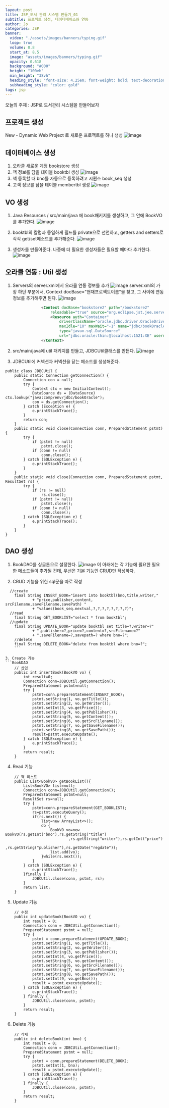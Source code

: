 ```yaml
---
layout: post
title: JSP_도서 관리 시스템 만들기_01
subtitle: 프로젝트 생성, 데이터베이스와 연동
author: Jo 
categories: JSP
banner:
  video: "./assets/images/banners/typing.gif"
  loop: true
  volume: 0.8
  start_at: 8.5
  image: "assets/images/banners/typing.gif"
  opacity: 0.618
  background: "#000"
  height: "100vh"
  min_height: "38vh"
  heading_style: "font-size: 4.25em; font-weight: bold; text-decoration: underline"
  subheading_style: "color: gold"
tags: jsp
---
```


오늘의 주제 : JSP로 도서관리 시스템을 만들어보자

## 프로젝트 생성
New - Dynamic Web Project 로 새로운 프로젝트를 하나 생성
![image](https://github.com/CheeseYoung/Cheeseyoung.github.io/assets/132384527/f3d34e8a-1b1b-4a8a-97bd-79eacd6891ef)

## 데이터베이스 생성
1. 오라클 새로운 계정 bookstore 생성
2. 책 정보를 담을 테이블 booktbl 생성
![image](https://github.com/CheeseYoung/Cheeseyoung.github.io/assets/132384527/1931f5c8-3ea0-4f50-be4b-bedc57060c8f)
3. 책 등록할 때 bno를 자동으로 등록하려고 시퀀스 book_seq 생성
4. 고객 정보를 담을 테이블 membertbl 생성
![image](https://github.com/CheeseYoung/Cheeseyoung.github.io/assets/132384527/e003df36-60a9-47c6-b998-3644ef214a1e)

## VO 생성
1. Java Resources / src/main/java 에 book패키지를 생성하고, 그 안에 BookVO를 추가한다.
![image](https://github.com/CheeseYoung/Cheeseyoung.github.io/assets/132384527/3a63e537-2fe1-4e40-a6ca-c5bb78496e32)

2. booktbl의 칼럼과 동일하게 필드를 private으로 선언하고, getters and setters로 각각 get/set메소드를 추가해준다.
![image](https://github.com/CheeseYoung/Cheeseyoung.github.io/assets/132384527/fcce0bc3-b775-4e17-a03c-cdd2405dfc2b)

3. 생성자를 만들어준다. 나중에 더 필요한 생성자들은 필요할 때마다 추가한다.
![image](https://github.com/CheeseYoung/Cheeseyoung.github.io/assets/132384527/4ab3d50e-963d-4c07-9762-6221bd4459bf)

## 오라클 연동 : Util 생성
1. Servers의 server.xml에서 오라클 연동 정보를 추가
![image](https://github.com/CheeseYoung/Cheeseyoung.github.io/assets/132384527/9ae6a70b-63a1-48d6-8014-1d958bd5c38b)
server.xml의 가장 하단 부분에서, Context docBase="현재프로젝트이름"을 찾고, 그 사이에 연동 정보를 추가해주면 된다.
![image](https://github.com/CheeseYoung/Cheeseyoung.github.io/assets/132384527/35e85478-dd8b-4fc7-9e9c-5c71e3db5228)
```server.xml
				<Context docBase="bookstore2" path="/bookstore2"
					reloadable="true" source="org.eclipse.jst.jee.server:bookstore2">
					<Resource auth="Container"
						driverClassName="oracle.jdbc.driver.OracleDriver" maxActive="20"
						maxIdle="10" maxWait="-1" name="jdbc/bookOracle" password="1234"
						type="javax.sql.DataSource"
						url="jdbc:oracle:thin:@localhost:1521:XE" username="bookstore" />
				</Context>
```
2. src/main/java에 util 패키지를 만들고, JDBCUtil클래스를 만든다.
![image](https://github.com/CheeseYoung/Cheeseyoung.github.io/assets/132384527/f2da4c60-94c1-41c8-b083-a1637f28f377)

3. JDBCUtil에 커넥션과 커넥션을 닫는 메소드를 생성해준다.
```JDBCUtil
public class JDBCUtil {
	public static Connection getConnection() {
		Connection con = null;
		try {
			Context ctx = new InitialContext();
			DataSource ds = (DataSource) ctx.lookup("java:comp/env/jdbc/bookOracle");
			con = ds.getConnection();
		} catch (Exception e) {
			e.printStackTrace();
		}
		return con;
	}
	public static void close(Connection conn, PreparedStatement pstmt) {
		try {
			if (pstmt != null)
				pstmt.close();
			if (conn != null)
				conn.close();
		} catch (SQLException e) {
			e.printStackTrace();
		}
	}
	public static void close(Connection conn, PreparedStatement pstmt, ResultSet rs) {
		try {
			if (rs != null)
				rs.close();
			if (pstmt != null)
				pstmt.close();
			if (conn != null)
				conn.close();
		} catch (SQLException e) {
			e.printStackTrace();
		}
	}
}
```
## DAO 생성
1. BookDAO를 싱글톤으로 설정한다.
![image](https://github.com/CheeseYoung/Cheeseyoung.github.io/assets/132384527/248ebdcb-42ac-473c-b65f-3003242eba4a)
이 아래에는 각 기능에 필요한 필요한 메소드들이 추가될 건데, 우선은 기본 기능인 CRUD만 작성하자.

2. CRUD 기능을 위한 sql문을 따로 작성
```BookDAO
  //create
	final String INSERT_BOOK="insert into booktbl(bno,title,writer,"
			+ "price,publisher,content, srcFilename,saveFilename,savePath) "
			+ "values(book_seq.nextval,?,?,?,?,?,?,?,?)";
  //read
	final String GET_BOOKLIST="select * from booktbl";
  //update
	final String UPDATE_BOOK="update booktbl set title=?,writer=?"
			+ ",publisher=?,price=?,content=?,srcFilename=?"
			+ ",saveFilename=?,savepath=? where bno=?";
	//delete
	final String DELETE_BOOK="delete from booktbl where bno=?";
	```

3. Create 기능
```BookDAO
	// 삽입
	public int insertBook(BookVO vo) {
		int result=0;
		Connection conn=JDBCUtil.getConnection();
		PreparedStatement pstmt=null;
		try {
			pstmt=conn.prepareStatement(INSERT_BOOK);
			pstmt.setString(1, vo.getTitle());
			pstmt.setString(2, vo.getWriter());
			pstmt.setInt(3, vo.getPrice());
			pstmt.setString(4, vo.getPublisher());
			pstmt.setString(5, vo.getContent());
			pstmt.setString(6, vo.getSrcFilename());
			pstmt.setString(7, vo.getSaveFilename());
			pstmt.setString(8, vo.getSavePath());
			result=pstmt.executeUpdate();
		} catch (SQLException e) {
			e.printStackTrace();
		}
		return result;
	}
```

4. Read 기능
```BookDAO
	// 책 리스트
	public List<BookVO> getBookList(){
		List<BookVO> list=null;
		Connection conn=JDBCUtil.getConnection();
		PreparedStatement pstmt=null;
		ResultSet rs=null;
		try {
			pstmt=conn.prepareStatement(GET_BOOKLIST);
			rs=pstmt.executeQuery();
			if(rs.next()) {
				list=new ArrayList<>();
				do {
					BookVO vo=new BookVO(rs.getInt("bno"),rs.getString("title")
							,rs.getString("writer"),rs.getInt("price")
							,rs.getString("publisher"),rs.getDate("regdate"));
					list.add(vo);							
				}while(rs.next());
			}
		} catch (SQLException e) {
			e.printStackTrace();
		}finally {
			JDBCUtil.close(conn, pstmt, rs);
		}	
		return list;
	}
```

5. Update 기능
```BookDAO
	// 수정
	public int updateBook(BookVO vo) {
		int result = 0;
		Connection conn = JDBCUtil.getConnection();
		PreparedStatement pstmt = null;
		try {
			pstmt = conn.prepareStatement(UPDATE_BOOK);
			pstmt.setString(1, vo.getTitle());
			pstmt.setString(2, vo.getWriter());
			pstmt.setString(3, vo.getPublisher());
			pstmt.setInt(4, vo.getPrice());
			pstmt.setString(5, vo.getContent());
			pstmt.setString(6, vo.getSrcFilename());
			pstmt.setString(7, vo.getSaveFilename());
			pstmt.setString(8, vo.getSavePath());
			pstmt.setInt(9, vo.getBno());
			result = pstmt.executeUpdate();
		} catch (SQLException e) {
			e.printStackTrace();
		} finally {
			JDBCUtil.close(conn, pstmt);
		}
		return result;
	}
```

6. Delete 기능
```BookDAO
	// 삭제
	public int deleteBook(int bno) {
		int result = 0;
		Connection conn = JDBCUtil.getConnection();
		PreparedStatement pstmt = null;
		try {
			pstmt = conn.prepareStatement(DELETE_BOOK);
			pstmt.setInt(1, bno);
			result = pstmt.executeUpdate();
		} catch (SQLException e) {
			e.printStackTrace();
		} finally {
			JDBCUtil.close(conn, pstmt);
		}
		return result;
	}
```







